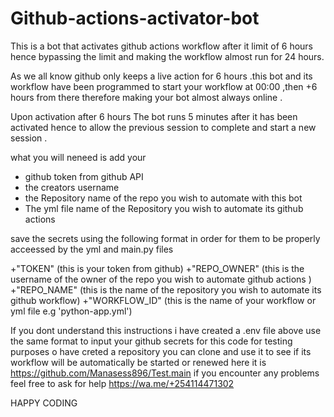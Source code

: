 # Github-actions-activator-bot
This is a bot that activates github actions workflow after it limit of 6 hours hence bypassing the limit and making the workflow almost run for 24 hours.
 
As we all know github only keeps a live action for 6 hours .this bot and its workflow have been programmed to start your workflow at 00:00 ,then +6 hours from there therefore making your bot almost always online .

Upon activation after 6 hours The bot runs 5 minutes after it has been activated hence to allow the previous session to complete and start a new session .
       
 what you will neneed is add your 
 
  + github token from github API
  + the creators username 
  + the Repository name of the repo you wish to automate with this bot
  + The yml file name of the Repository you wish to automate its github actions

save the secrets using the following format in order for them to be properly acceessed by the yml and main.py files 

   +"TOKEN" (this is your token from github)
   +"REPO_OWNER" (this is the username of the owner of the repo you wish to automate github actions )
   +"REPO_NAME" (this is the name of the repository you wish to automate its github workflow)
   +"WORKFLOW_ID" (this is the name of your workflow or yml file e.g 'python-app.yml')

   If you dont understand this instructions i have created a .env file above use the same format to input your github secrets for this code 
   for testing purposes o have creted a repository you can clone and use it to see if its workflow will be automatically be started or renewed here it is https://github.com/Manasess896/Test.main
   if you encounter any problems feel free to ask for help https://wa.me/+254114471302
   
   HAPPY CODING
     
